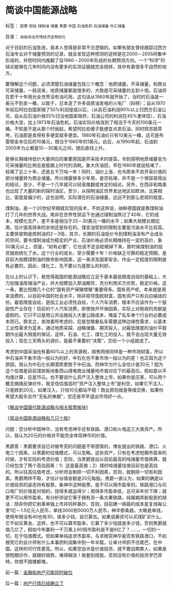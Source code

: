 # 简谈中国能源战略

标签： `股票` `财经` `煤制油` `储量` `黑爵` `中国` `石油危机` `石油储备` `外汇储备` 

目录： `自由自治市场经济去特权化`

对于目前的石油急涨，我本人觉得是非常不合逻辑的。如果有朋友曾经跟踪过西方石油专业对于储量预测的记录，就会发现这种预测的逆转是在2000－2005间集中形成的，并短时间内推翻了自1960－2000年形成的长期预测方向。一个“科学”的结论能够在几年时间内没有更多的实测证据就完全扭转，其中有着很多不自然的地方。



要理解这个问题，必须清楚石油储量包括三个概念：地质储量，开采储量，和商业可采储量。一般说来，地质储量都是很多的，大致是可采储量的五到十倍。石油将在若干十年用光全世界没有油可用，这句话从1960年就开始了，当时的石油是一美元不到卖一桶，以致于，日本造了许多烧原油发电的火电厂（妈呀）；自从1970年前后阿拉伯国家搞了55%利润提成以后，（从前石油利润90%以上归西方石油公司，自从后石油价格55%归当地国家政府，石油公司的利润在45%里体现），石油价格大涨，加上1973年石油危机，石油实际价格涨到了相当于今天的100美元一桶。不知是不是从那个时侯起，希望阿拉伯傻子能便宜点卖石油，同时把苏联弄垮，石油那是卖得有多便宜就多便宜。1980年石油价只有10美元一桶，这可是布雷顿金本位后的10美元，相当于1960年的1美元。此后，从1990年起，石油到2005年为止都是10－30美元之间，随后直线上升。



能够长期维持低价大量供应的重要原因是开采技术的提高，令到探明地质储量变为可采储量的比例总是能跟上时代的消耗。象大庆油田，早在1980年就说枯竭了，枯竭了近三十年，还是五千万吨一年！同时，油价上涨，也令原来不具开采价值的部分储量转为商业储量。所以储量够多少年用，是否枯竭，并不是一个很容易得出的结论，至少，不是一个几年就可以轻易推翻或肯定的结论。另外，在西非和南美也出现了大量的新的探时油区，至少，从探明油区世界发达地区如欧洲，北美相比，密度是偏少的，这也说明，实际潜在的石油储量，远远不到那么悲观的程度。



煤制油，是一个20世纪早期就实现的技术，不妨这样说，纳粹德国就是靠煤制油打了几年的世界大战。南非在世界性禁运下也通过煤制油熬过了40年，它的成本，规模化生产，差不多是相当于25－30美元一桶的水平；如果大规模长期应用，估计提高效率的余地还是存在的。煤变油受到的限制主要是污染水平比较高，主要排放物是炼制油的2－3倍，其次，长期的石油低价令到煤制油没有产业成长的空间，要令煤制油成为稳定的产业，石油价格必须长期维持在一定的高价，象50美元以上，但是，“如有必要”，它也说不定会眨眼掉下来，那时侯煤制油的投资就统统化了水。这个行业的成长，至少需要十年！价格缺乏可靠的稳定预期，是目前大规模煤制油的致命影响因素，这一条涉及国家安全，作出一定程度的限制是有必要的。因此，煤化工，先不要以为是那么的利好。



在以上的认识下，我觉得我国的能源战略应立足于基本最低限度自给的基础上，大力加强油库储油产业，并大规模加入原油期货，充分利用买方优势，稳定价格。这一条，要比短期几十亿的“国有资产保殖增殖”重要得多。国有资产呢，本来就是用来浪费的，以目前中国的社会水平，除非掠夺国民财富，国有资产只有白白输钱的份。最低限度自给，是指工业必须性自给，个人汽车消费，根本不应该作为一个鼓励性产业存在！目前的个人汽车消费，即使抛开环保因素，实际上对税收的贡献是虚假的。它只不过是用公共设施投入大量公路成本，掩盖了私车单个行业的必要成本而已。换言之，发改委所考虑的，应是忽略象私车需要这种边缘性需求，以基本工业性需求为蓝本，通过地质采探、战略储备、期货投入，对最低限度的油价平稳期作出最大限度的保证。这样，石油、化工、煤化工的投入，就不会出现大量无效投入；现在三天两头的调价，是最不重要的“决策”，交给一个小组就成了。



考虑到中国采油也有着60%以上的资源税，销售网络同样是一种市场财富，所以中石油并不象市场一般以为的好，中石化也不象市场一般以为的差！也正因为这个原因，我认为中石化长期潜质更胜于中石油。而神华为什么会估计是20元？因为这个估值是目前煤炭板块象西山煤电商业储量吨市值对应下的最高位。假如是以平均值计算，应是15元。也不要说什么资产注入整体上市，如果你是庄家，可以用个概念搞搞反弹炒作，我坚信估值高时“资产注入整体上市”是利空，如果它不注入，只是跌到20元，如果注入，只怕10元都站不稳！商业原则就是等值交换，如果你希望大股东会作“无私的奉献”，您还是早早退出市场好一点。



《[略谈中国替代能源战略与相关股票板块](../../../2007/11/12/略谈中国替代能源战略.md)》

《[简谈中国能源战略和几只个股](../../../2007/11/6/简谈中国能源战略.md)》



问题：您分析中国神华，没有考虑神华还有铁路、港口和火电这三大类资产。所以，我认为20元的价格并不能完全体现神华的价值。

黑爵答：黑爵要求自已对被考究的问题是不带感情的，博友提出的铁路、港口、火电三个因素，以黑爵的估值模式，可以忽略。这些资产，只有在考虑短期市盈率的时侯，才有实际的考虑价值；否则，当黑爵提出以目前最高的吨储量市值换算，就已经包含了两个高估因素：1）这是最高值；2）煤的吨储量估值目前也是高估的。所以往高估值考虑，分析师会剔除一切不利因素，否则，就剔除一切有利因素。黑爵两样不取，才估计谷值金额是20元每股。黑爵一直认为，如果的确是以价值投资的姿态持有股票，象神华这种股票，是不可以用市盈率的。铁路港口与坑口电厂的价值是对销的，烧得多就运得少；用得多市盈率低，总可采年份下降；就更不可以用市盈率。有分析师说它等于拥有另一条大秦铁路，纯属糊弄新股民的胡话：除非你把它剥离单独上市并同样暴炒，否则，目前建一铁路的成本是复线每公里1亿－1.5亿元人民币，单线3000到5000万人民币，神华那条路，大略是单线，使用年限没有40也有30，值多少钱，自已算去。如果说募资可以买煤矿买什么，它不如买黄金，这样，也不可以算市盈率，它募了多少钱就是多少钱，否则黑爵就值几亿了，假如今年赢利一千万乘上60倍市盈利是不是6亿了？……，一切的一切，在于估值模式。但如果单纯追求市盈率，与求根究神华是否有铁路港口，不如根究它的会计师有什么本事把利润集中到一年半载，让审计师抓不住尾巴，在中国，这样的可行性更高。所以，如果您自许是价值投资，就不要自欺欺人，如果是想短期炒作，就跟好趋势，难得糊涂！挨套别捂股，否则没有价值的投资学巴菲特，你想不跳楼都难。







前一篇：[金融和地产可能同时破位](../../../2007/11/6/金融和地产可能同时破位.md)

后一篇：[地产行情已经确立了](../../../2007/11/6/地产行情已经确立了.md)